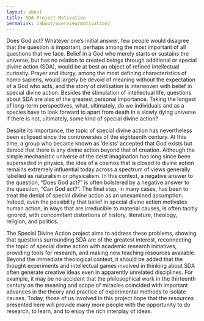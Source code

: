 ```yaml
---
layout: about
title: SDA Project Motivation
permalink: /about/overview/motivation/
---
```

Does God act? Whatever one’s initial answer, few people would disagree that the question is important, perhaps among the most important of all questions that we face. Belief in a God who merely starts or sustains the universe, but has no relation to created beings through additional or special divine action (SDA), would be at best an object of refined intellectual curiosity. Prayer and liturgy, among the most defining characteristics of homo sapiens, would largely be devoid of meaning without the expectation of a God who acts, and the story of civilisation is interwoven with belief in special divine action. Besides the stimulation of intellectual life, questions about SDA are also of the greatest personal importance. Taking the longest of long-term perspectives, what, ultimately, do we individuals and as a species have to look forward to apart from death in a slowly dying universe if there is not, ultimately, some kind of special divine action?

Despite its importance, the topic of special divine action has nevertheless been eclipsed since the controversies of the eighteenth century. At this time, a group who became known as ‘deists’ accepted that God exists but denied that there is any divine action beyond that of creation. Although the simple mechanistic universe of the deist imagination has long since been superseded in physics, the idea of a cosmos that is closed to divine action remains extremely influential today across a spectrum of views generally labelled as naturalism or physicalism. In this context, a negative answer to the question, “Does God act?” is often bolstered by a negative answer to the question, “Can God act?”. The final step, in many cases, has been to treat the denial of special divine action as an unexamined assumption. Indeed, even the possibility that belief in special divine action motivates human action, in ways that are irreducible to material causes, is often tacitly ignored, with concomitant distortions of history, literature, theology, religion, and politics.

The Special Divine Action project aims to address these problems, showing that questions surrounding SDA are of the greatest interest, reconnecting the topic of special divine action with academic research initiatives, providing tools for research, and making new teaching resources available. Beyond the immediate theological context, it should be added that the thought experiments and intellectual games involved in thinking about SDA often generate creative ideas even in apparently unrelated disciplines. For example, it may be no accident that the philosophical work in the thirteenth century on the meaning and scope of miracles coincided with important advances in the theory and practice of experimental methods to isolate causes. Today, those of us involved in this project hope that the resources presented here will provide many more people with the opportunity to do research, to learn, and to enjoy the rich interplay of ideas.
